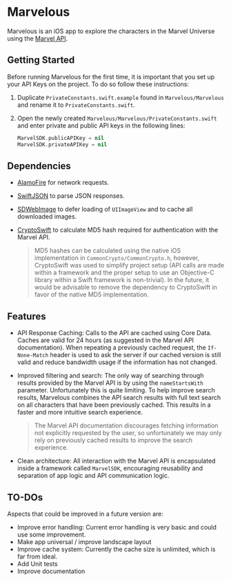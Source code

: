 # Marvelous

Marvelous is an iOS app to explore the characters in the Marvel Universe using the [Marvel API](https://developer.marvel.com).

## Getting Started

Before running Marvelous for the first time, it is important that you set up your API Keys on the project. To do so follow these instructions:

1. Duplicate `PrivateConstants.swift.example` found in `Marvelous/Marvelous` and rename it to `PrivateConstants.swift`.
2. Open the newly created `Marvelous/Marvelous/PrivateConstants.swift` and enter private and public API keys in the following lines:

	```swift
	MarvelSDK.publicAPIKey = nil
   MarvelSDK.privateAPIKey = nil
	```

## Dependencies

* [AlamoFire](https://github.com/Alamofire/Alamofire) for network requests.
* [SwiftJSON](https://github.com/SwiftyJSON/SwiftyJSON) to parse JSON responses.
* [SDWebImage](https://github.com/rs/SDWebImage) to defer loading of `UIImageView` and to cache all downloaded images.
* [CryptoSwift](https://github.com/krzyzanowskim/CryptoSwift) to calculate MD5 hash required for authentication with the Marvel API.

	> MD5 hashes can be calculated using the native iOS implementation in `CommonCrypto/CommonCrypto.h`, however, CryptoSwift was used to simplify project setup (API calls are made within a framework and the proper setup to use an Objective-C library within a Swift framework is non-trivial). In the future, it would be advisable to remove the dependency to CryptoSwift in favor of the native MD5 implementation.
	
## Features

* API Response Caching: Calls to the API are cached using Core Data. Caches are valid for 24 hours (as suggested in the Marvel API documentation). When repeating a previously cached request, the `If-None-Match` header is used to ask the server if our cached version is still valid and reduce bandwidth usage if the information has not changed.
* Improved filtering and search: The only way of searching through results provided by the Marvel API is by using the `nameStartsWith` parameter. Unfortunately this is quite limiting. To help improve search results, Marvelous combines the API search results with full text search on all characters that have been previously cached. This results in a faster and more intuitive search experience.

	> The Marvel API documentation discourages fetching information not explicitly requested by the user, so unfortunately we may only rely on previously cached results to improve the search experience.
	
* Clean architecture: All interaction with the Marvel API is encapsulated inside a framework called `MarvelSDK`, encouraging reusability and separation of app logic and API communication logic.

## TO-DOs

Aspects that could be improved in a future version are:

* Improve error handling: Current error handling is very basic and could use some improvement.
* Make app universal / improve landscape layout
* Improve cache system: Currently the cache size is unlimited, which is far from ideal.
* Add Unit tests
* Improve documentation